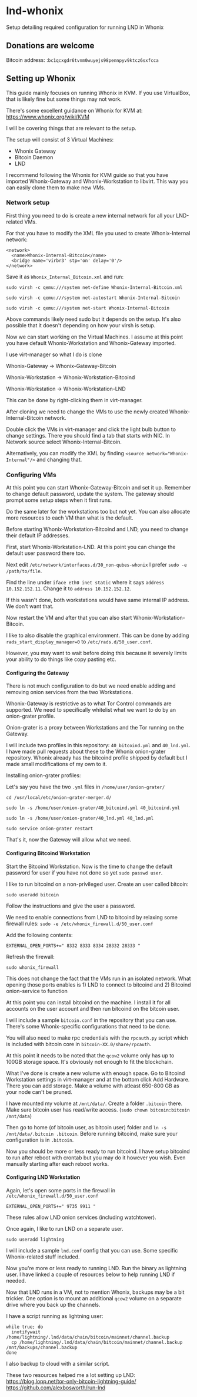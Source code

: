 # lnd-whonix
Setup detailing required configuration for running LND in Whonix

## Donations are welcome

Bitcoin address: :`bc1qcxgdr6tvnm0wuyejs98pennpyv9ktcz6sxfcca`

## Setting up Whonix

This guide mainly focuses on running Whonix in KVM. If you use VirtualBox, that is likely fine but some things may not work.

There's some excellent guidance on Whonix for KVM at: https://www.whonix.org/wiki/KVM

I will be covering things that are relevant to the setup.

The setup will consist of 3 Virtual Machines:

- Whonix Gateway
- Bitcoin Daemon
- LND

I recommend following the Whonix for KVM guide so that you have imported Whonix-Gateway and Whonix-Workstation to libvirt. This way you can easily clone them to make new VMs.

### Network setup

First thing you need to do is create a new internal network for all your LND-related VMs.

For that you have to modify the XML file you used to create Whonix-Internal network:

```
<network>
  <name>Whonix-Internal-Bitcoin</name>
  <bridge name='virbr3' stp='on' delay='0'/>
</network>
```

Save it as `Whonix_Internal_Bitcoin.xml` and run:
```
sudo virsh -c qemu:///system net-define Whonix-Internal-Bitcoin.xml
```
```
sudo virsh -c qemu:///system net-autostart Whonix-Internal-Bitcoin
```
```
sudo virsh -c qemu:///system net-start Whonix-Internal-Bitcoin
```

Above commands likely need sudo but it depends on the setup. It's also possible that it doesn't depending on how your virsh is setup.

Now we can start working on the Virtual Machines. I assume at this point you have default Whonix-Workstation and Whonix-Gateway imported.

I use virt-manager so what I do is clone 

Whonix-Gateway -> Whonix-Gateway-Bitcoin

Whonix-Workstation -> Whonix-Workstation-Bitcoind

Whonix-Workstation -> Whonix-Workstation-LND

This can be done by right-clicking them in virt-manager.

After cloning we need to change the VMs to use the newly created Whonix-Internal-Bitcoin network.

Double click the VMs in virt-manager and click the light bulb button to change settings. There you should find a tab that starts with NIC. In Network source select Whonix-Internal-Bitcoin.

Alternatively, you can modify the XML by finding `<source network="Whonix-Internal"/>` and changing that.

### Configuring VMs

At this point you can start Whonix-Gateway-Bitcoin and set it up. Remember to change default password, update the system. The gateway should prompt some setup steps when it first runs.

Do the same later for the workstations too but not yet. You can also allocate more resources to each VM than what is the default.

Before starting Whonix-Workstation-Bitcoind and LND, you need to change their default IP addresses.

First, start Whonix-Workstation-LND. At this point you can change the default user password there too.

Next edit `/etc/network/interfaces.d/30_non-qubes-whonix` I prefer `sudo -e /path/to/file`.

Find the line under `iface eth0 inet static` where it says `address 10.152.152.11`. Change it to `address 10.152.152.12`.

If this wasn't done, both workstations would have same internal IP address. We don't want that.

Now restart the VM and after that you can also start Whonix-Workstation-Bitcoin.

I like to also disable the graphical environment. This can be done by adding `rads_start_display_manager=0` to `/etc/rads.d/50_user.conf`.

However, you may want to wait before doing this because it severely limits your ability to do things like copy pasting etc.

#### Configuring the Gateway

There is not much configuration to do but we need enable adding and removing onion services from the two Workstations.

Whonix-Gateway is restrictive as to what Tor Control commands are supported. We need to specifically whitelist what we want to do by an onion-grater profile.

Onion-grater is a proxy between Workstations and the Tor running on the Gateway.

I will include two profiles in this repository:
`40_bitcoind.yml` and `40_lnd.yml`. I have made pull requests about these to the Whonix onion-grater repository. Whonix already has the bitcoind profile shipped by default but I made small modifications of my own to it.

Installing onion-grater profiles:

Let's say you have the two `.yml` files in `/home/user/onion-grater/`

```cd /usr/local/etc/onion-grater-merger.d/```

```sudo ln -s /home/user/onion-grater/40_bitcoind.yml 40_bitcoind.yml```

```sudo ln -s /home/user/onion-grater/40_lnd.yml 40_lnd.yml```

```sudo service onion-grater restart```

That's it, now the Gateway will allow what we need.

#### Configuring Bitcoind Workstation

Start the Bitcoind Workstation. Now is the time to change the default password for user if you have not done so yet `sudo passwd user`.

I like to run bitcoind on a non-privileged user. Create an user called bitcoin:

```sudo useradd bitcoin```

Follow the instructions and give the user a password.

We need to enable connections from LND to bitcoind by relaxing some firewall rules:
```sudo -e /etc/whonix_firewall.d/50_user.conf```

Add the following contents:

```EXTERNAL_OPEN_PORTS+=" 8332 8333 8334 28332 28333 "```

Refresh the firewall:

```sudo whonix_firewall```

This does not change the fact that the VMs run in an isolated network. What opening those ports enables is 1) LND to connect to bitcoind and 2) Bitcoind onion-service to function

At this point you can install bitcoind on the machine. I install it for all accounts on the user account and then run bitcoind on the bitcoin user.

I will include a sample `bitcoin.conf` in the repository that you can use. There's some Whonix-specific configurations that need to be done.

You will also need to make rpc credentials with the `rpcauth.py` script which is included with bitcoin core in `bitcoin-XX.0/share/rpcauth`.

At this point it needs to be noted that the `qcow2` volume only has up to 100GB storage space. It's obviously not enough to fit the blockchain.

What I've done is create a new volume with enough space. Go to Bitcoind Workstation settings in virt-manager and at the bottom click Add Hardware. There you can add storage. Make a volume with atleast 650-800 GB as your node can't be pruned.

I have mounted my volume at `/mnt/data/`. Create a folder `.bitcoin` there. Make sure bitcoin user has read/write access. (`sudo chown bitcoin:bitcoin /mnt/data`)

Then go to home (of bitcoin user, as bitcoin user) folder and `ln -s /mnt/data/.bitcoin .bitcoin`. Before running bitcoind, make sure your configuration is in `.bitcoin`.

Now you should be more or less ready to run bitcoind. I have setup bitcoind to run after reboot with crontab but you may do it however you wish. Even manually starting after each reboot works.

#### Configuring LND Workstation

Again, let's open some ports in the firewall in `/etc/whonix_firewall.d/50_user.conf`

```EXTERNAL_OPEN_PORTS+=" 9735 9911 "```

These rules allow LND onion services (including watchtower).

Once again, I like to run LND on a separate user.

```sudo useradd lightning```

I will include a sample `lnd.conf` config that you can use. Some specific Whonix-related stuff included.

Now you're more or less ready to running LND. Run the binary as lightning user. I have linked a couple of resources below to help running LND if needed.

Now that LND runs in a VM, not to mention Whonix, backups may be a bit trickier. One option is to mount an additional `qcow2` volume on a separate drive where you back up the channels.

I have a script running as lightning user:

```
while true; do
  inotifywait /home/lightning/.lnd/data/chain/bitcoin/mainnet/channel.backup
  cp /home/lightning/.lnd/data/chain/bitcoin/mainnet/channel.backup /mnt/backups/channel.backup
done
```

I also backup to cloud with a similar script.

These two resources helped me a lot setting up LND:
https://blog.lopp.net/tor-only-bitcoin-lightning-guide/
https://github.com/alexbosworth/run-lnd
